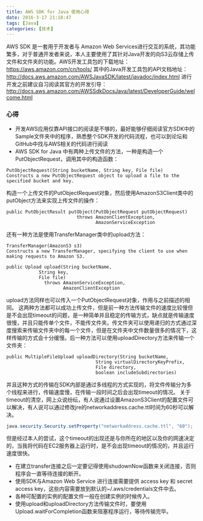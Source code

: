 ```yaml
---
title: AWS SDK for Java 使用心得
date: 2016-3-17 21:18:47
tags: [Java]
categories: [技术]
---
```

AWS SDK 是一套用于开发者与 Amazon Web Services进行交互的系统，其功能繁多，对于普通开发者来说，本人主要使用了其针对Java开发的向S3云存储上传文件和文件夹的功能。AWS开发工具包的下载地址：
https://aws.amazon.com/cn/tools/
其中的Java开发工具包的API文档地址：
http://docs.aws.amazon.com/AWSJavaSDK/latest/javadoc/index.html
进行开发之前建议自习阅读其官方的开发引导：
http://docs.aws.amazon.com/AWSSdkDocsJava/latest/DeveloperGuide/welcome.html

### 心得
* 开发AWS应用仅靠API接口的阅读是不够的，最好能够仔细阅读官方SDK中的Sample文件夹中的程序，熟悉整个SDK开发的代码流程，也可以到论坛和GitHub中找与AWS相关的代码进行阅读
* AWS SDK for Java 中有两种上传文件的方法，一种是构造一个PutObjectRequest，调用其中的构造函数：

```
PutObjectRequest(String bucketName, String key, File file)
Constructs a new PutObjectRequest object to upload a file to the specified bucket and key.
```
构造一个上传文件的PutObjectRequest对象，然后使用AmazonS3Client类中的putObject方法来实现上传文件的操作：
```
public PutObjectResult putObject(PutObjectRequest putObjectRequest)
                          throws AmazonClientException,
                                 AmazonServiceException
```
<!--more-->
还有一种方法是使用TransferManager类中的upload方法：
```
TransferManager(AmazonS3 s3)
Constructs a new TransferManager, specifying the client to use when making requests to Amazon S3.
```
```
public Upload upload(String bucketName,
            String key,
            File file)
              throws AmazonServiceException,
                     AmazonClientException
```
upload方法同样也可以传入一个PutObjectRequest对象，作用与之前描述的相同。
这两种方法都可以成功上传文件，但是前一种方法传输文件的速度比较慢但是不会出现timeout的问题，是一种简单并且稳定的传输方式，缺点就是传输速度很慢，并且只能传单个文件，不能传文件夹。传文件夹可以使用递归的方式通过深度搜索来传输文件夹中的每一个文件，但是在文件夹中文件数量很多的情况下，这样传输的方式会十分缓慢。后一种方法可以使用uploadDirectory方法来传输一个文件夹：
```
public MultipleFileUpload uploadDirectory(String bucketName,
                                 String virtualDirectoryKeyPrefix,
                                 File directory,
                                 boolean includeSubdirectories)
```
并且这种方式的传输在SDK内部是通过多线程的方式实现的，将文件传输分为多个线程来进行，传输速度慢，在传输一段时间之后会出现timeout的情况。
关于timeout的清空，网上众说纷纭，有人说通过设置AmazonS3Client的配置文件可以解决，有人说可以通过修改jre的networkaddress.cache.ttl时间为60秒可以解决。
```java
java.security.Security.setProperty("networkaddress.cache.ttl", "60");
```
但是经过本人的尝试，这个timeout的出现还是与你所在的地区以及你的网速决定的，当我将代码在EC2服务器上运行时，是不会出现timeout的情况的，并且运行速度很快。
* 在建立transfer连接之后一定要记得使用shudownNow函数来关闭连接，否则程序会一直等待连接的断开。
* 使用SDK与Amazon Web Service 进行连接需要提供 access key 和 secret access key，这些内容需要放到默认的~/.aws/credentials文件中去。
* 各种可配置的实例的配置文件一般在创建实例的时候传入。
* 使用upload和uploadDirectory方法传输文件时，要使用Upload.waitForCompletion函数来阻塞程序运行，等待传输完毕。
